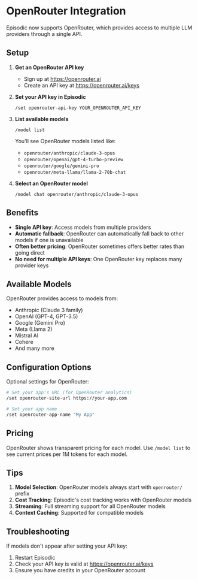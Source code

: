 # OpenRouter Integration

Episodic now supports OpenRouter, which provides access to multiple LLM providers through a single API.

## Setup

1. **Get an OpenRouter API key**
   - Sign up at https://openrouter.ai
   - Create an API key at https://openrouter.ai/keys

2. **Set your API key in Episodic**
   ```
   /set openrouter-api-key YOUR_OPENROUTER_API_KEY
   ```

3. **List available models**
   ```
   /model list
   ```
   
   You'll see OpenRouter models listed like:
   - `openrouter/anthropic/claude-3-opus`
   - `openrouter/openai/gpt-4-turbo-preview`
   - `openrouter/google/gemini-pro`
   - `openrouter/meta-llama/llama-2-70b-chat`

4. **Select an OpenRouter model**
   ```
   /model chat openrouter/anthropic/claude-3-opus
   ```

## Benefits

- **Single API key**: Access models from multiple providers
- **Automatic fallback**: OpenRouter can automatically fall back to other models if one is unavailable
- **Often better pricing**: OpenRouter sometimes offers better rates than going direct
- **No need for multiple API keys**: One OpenRouter key replaces many provider keys

## Available Models

OpenRouter provides access to models from:
- Anthropic (Claude 3 family)
- OpenAI (GPT-4, GPT-3.5)
- Google (Gemini Pro)
- Meta (Llama 2)
- Mistral AI
- Cohere
- And many more

## Configuration Options

Optional settings for OpenRouter:

```bash
# Set your app's URL (for OpenRouter analytics)
/set openrouter-site-url https://your-app.com

# Set your app name
/set openrouter-app-name "My App"
```

## Pricing

OpenRouter shows transparent pricing for each model. Use `/model list` to see current prices per 1M tokens for each model.

## Tips

1. **Model Selection**: OpenRouter models always start with `openrouter/` prefix
2. **Cost Tracking**: Episodic's cost tracking works with OpenRouter models
3. **Streaming**: Full streaming support for all OpenRouter models
4. **Context Caching**: Supported for compatible models

## Troubleshooting

If models don't appear after setting your API key:
1. Restart Episodic
2. Check your API key is valid at https://openrouter.ai/keys
3. Ensure you have credits in your OpenRouter account